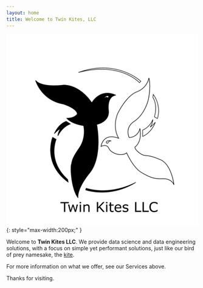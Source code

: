 ```yaml
---
layout: home
title: Welcome to Twin Kites, LLC
---
```


![Twin Kites LLC Logo](assets/images/logo.png){: style="max-width:200px;" }

Welcome to **Twin Kites LLC**. We provide data science and data engineering solutions, with a focus on simple yet performant solutions, just like our bird of prey namesake, the [kite](https://en.wikipedia.org/wiki/Kite_(bird)).

For more information on what we offer, see our Services above.

Thanks for visiting.
